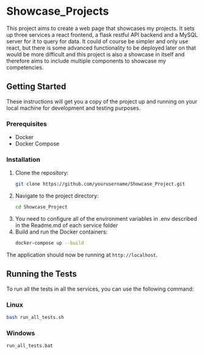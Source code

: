 # Showcase_Projects
This project aims to create a web page that showcases my projects. It sets up three services a react frontend, a flask restful API backend and a MySQL server for it to query for data.
It could of course be simpler and only use react, but there is some advanced functionality to be deployed later on that would be more difficult and this project is also a showcase
in itself and therefore aims to include multiple components to showcase my competencies.

## Getting Started

These instructions will get you a copy of the project up and running on your local machine for development and testing purposes.

### Prerequisites

- Docker
- Docker Compose

### Installation

1. Clone the repository:
    ```bash
    git clone https://github.com/yourusername/Showcase_Project.git
    ```
2. Navigate to the project directory:
    ```bash
    cd Showcase_Project
    ```
3. You need to configure all of the environment variables in .env described in the Readme.md of each service folder
4. Build and run the Docker containers:
    ```bash
    docker-compose up --build
    ```

The application should now be running at `http://localhost`.

## Running the Tests

To run all the tests in all the services, you can use the following command:

### Linux
```bash
bash run_all_tests.sh
```
### Windows
```bash
run_all_tests.bat
```
